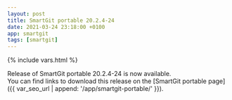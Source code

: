 ```yaml
---
layout: post
title: SmartGit portable 20.2.4-24
date: 2021-03-24 23:18:00 +0100
app: smartgit
tags: [smartgit]
---
```

{% include vars.html %}

Release of SmartGit portable 20.2.4-24 is now available.<br />
You can find links to download this release on the [SmartGit portable page]({{ var_seo_url | append: '/app/smartgit-portable/' }}).
